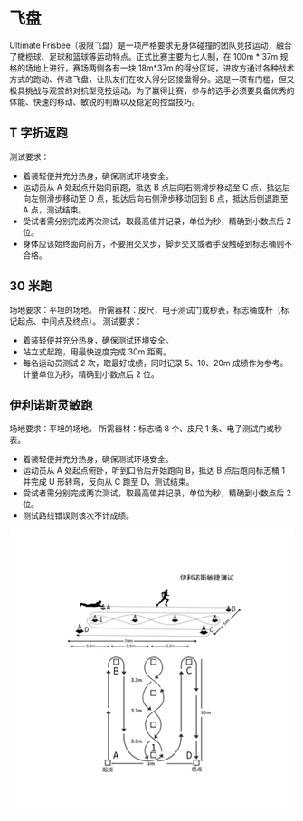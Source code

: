 # 飞盘

Ultimate Frisbee（极限飞盘）是一项严格要求无身体碰撞的团队竞技运动，融合了橄榄球、足球和篮球等运动特点。正式比赛主要为七人制，在 100m * 37m 规格的场地上进行，赛场两侧各有一块 18m*37m 的得分区域，进攻方通过各种战术方式的跑动、传递飞盘，让队友们在攻入得分区接盘得分。这是一项有门槛，但又极具挑战与观赏的对抗型竞技运动。为了赢得比赛，参与的选手必须要具备优秀的体能、快速的移动、敏锐的判断以及稳定的控盘技巧。

## T 字折返跑

测试要求：

- 着装轻便并充分热身，确保测试环境安全。
- 运动员从 A 处起点开始向前跑，抵达 B 点后向右侧滑步移动至 C 点，抵达后向左侧滑步移动至 D 点，抵达后向右侧滑步移动回到 B 点，抵达后倒退跑至 A 点，测试结束。
- 受试者需分别完成两次测试，取最高值并记录，单位为秒，精确到小数点后 2 位。
- 身体应该始终面向前方，不要用交叉步，脚步交叉或者手没触碰到标志桶则不合格。

## 30 米跑

场地要求：平坦的场地。
所需器材：皮尺，电子测试门或秒表，标志桶或杆（标记起点、中间点及终点）。
测试要求：

- 着装轻便并充分热身，确保测试环境安全。
- 站立式起跑，用最快速度完成 30m 距离。
- 每名运动员测试 2 次，取最好成绩，同时记录 5、10、20m 成绩作为参考。计量单位为秒，精确到小数点后 2 位。

## 伊利诺斯灵敏跑

场地要求：平坦的场地。
所需器材：标志桶 8 个、皮尺 1 条、电子测试门或秒表。

- 着装轻便并充分热身，确保测试环境安全。
- 运动员从 A 处起点俯卧，听到口令后开始跑向 B，抵达 B 点后跑向标志桶 1 并完成 U 形转弯，反向从 C 跑至 D，测试结束。
- 受试者需分别完成两次测试，取最高值并记录，单位为秒，精确到小数点后 2 位。
- 测试路线错误则该次不计成绩。

![12](../images/test/Illinois.png)
